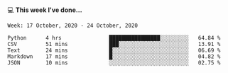 💻 **This week I've done...**

<!--START_SECTION:waka-->
```text
Week: 17 October, 2020 - 24 October, 2020

Python      4 hrs               ████████████████░░░░░░░░░   64.84 % 
CSV         51 mins             ███░░░░░░░░░░░░░░░░░░░░░░   13.91 % 
Text        24 mins             █░░░░░░░░░░░░░░░░░░░░░░░░   06.69 % 
Markdown    17 mins             █░░░░░░░░░░░░░░░░░░░░░░░░   04.82 % 
JSON        10 mins             ░░░░░░░░░░░░░░░░░░░░░░░░░   02.75 %
```
<!--END_SECTION:waka-->
